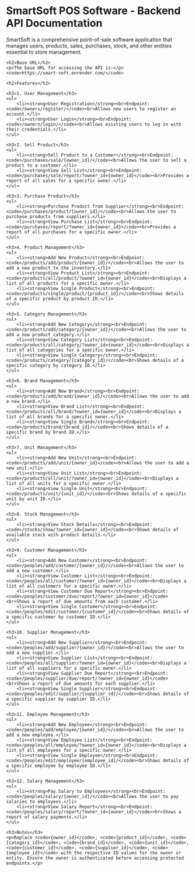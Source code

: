 <!DOCTYPE html>
<html lang="en">
<head>
    <meta charset="UTF-8">
    <meta name="viewport" content="width=device-width, initial-scale=1.0">
    <title>SmartSoft POS Software - Backend API Documentation</title>
</head>
<body>
    <h1>SmartSoft POS Software - Backend API Documentation</h1>
    <p>SmartSoft is a comprehensive point-of-sale software application that manages users, products, sales, purchases, stock, and other entities essential to store management.</p>

    <h2>Base URL</h2>
    <p>The base URL for accessing the API is:</p>
    <code>https://smart-soft.onrender.com/</code>

    <h2>Features</h2>

    <h3>1. User Management</h3>
    <ul>
        <li><strong>User Registration</strong><br>Endpoint: <code>/owners/register/</code><br>Allows new users to register an account.</li>
        <li><strong>User Login</strong><br>Endpoint: <code>/owners/login/</code><br>Allows existing users to log in with their credentials.</li>
    </ul>

    <h3>2. Sell Product</h3>
    <ul>
        <li><strong>Sell Product to a Customer</strong><br>Endpoint: <code>/purchases/sale/{owner_id}/</code><br>Allows the user to sell a product to a customer.</li>
        <li><strong>View Sell List</strong><br>Endpoint: <code>/purchases/sale/report/?owner_id={owner_id}</code><br>Provides a report of all sales for a specific owner.</li>
    </ul>

    <h3>3. Purchase Product</h3>
    <ul>
        <li><strong>Purchase Product from Supplier</strong><br>Endpoint: <code>/purchases/product/{owner_id}/</code><br>Allows the user to purchase products from suppliers.</li>
        <li><strong>View Purchase List</strong><br>Endpoint: <code>/purchases/report/?owner_id={owner_id}</code><br>Provides a report of all purchases for a specific owner.</li>
    </ul>

    <h3>4. Product Management</h3>
    <ul>
        <li><strong>Add New Product</strong><br>Endpoint: <code>/products/add/product/{owner_id}/</code><br>Allows the user to add a new product to the inventory.</li>
        <li><strong>View Product List</strong><br>Endpoint: <code>/products/all/product/?owner_id={owner_id}</code><br>Displays a list of all products for a specific owner.</li>
        <li><strong>View Single Product</strong><br>Endpoint: <code>/products/single/product/{product_id}/</code><br>Shows details of a specific product by product ID.</li>
    </ul>

    <h3>5. Category Management</h3>
    <ul>
        <li><strong>Add New Category</strong><br>Endpoint: <code>/products/add/category/{owner_id}/</code><br>Allows the user to add a new product category.</li>
        <li><strong>View Category List</strong><br>Endpoint: <code>/products/all/category/?owner_id={owner_id}</code><br>Displays a list of all categories for a specific owner.</li>
        <li><strong>View Single Category</strong><br>Endpoint: <code>/products/category/{category_id}/</code><br>Shows details of a specific category by category ID.</li>
    </ul>

    <h3>6. Brand Management</h3>
    <ul>
        <li><strong>Add New Brand</strong><br>Endpoint: <code>/products/add/brand/{owner_id}/</code><br>Allows the user to add a new brand.</li>
        <li><strong>View Brand List</strong><br>Endpoint: <code>/products/all/brand/?owner_id={owner_id}</code><br>Displays a list of all brands for a specific owner.</li>
        <li><strong>View Single Brand</strong><br>Endpoint: <code>/products/brand/{brand_id}/</code><br>Shows details of a specific brand by brand ID.</li>
    </ul>

    <h3>7. Unit Management</h3>
    <ul>
        <li><strong>Add New Unit</strong><br>Endpoint: <code>/products/add/unit/{owner_id}</code><br>Allows the user to add a new unit.</li>
        <li><strong>View Unit List</strong><br>Endpoint: <code>/products/all/unit/?owner_id={owner_id}</code><br>Displays a list of all units for a specific owner.</li>
        <li><strong>View Single Unit</strong><br>Endpoint: <code>/products/unit/{unit_id}/</code><br>Shows details of a specific unit by unit ID.</li>
    </ul>

    <h3>8. Stock Management</h3>
    <ul>
        <li><strong>View Stock Details</strong><br>Endpoint: <code>/stocks/show/?owner_id={owner_id}</code><br>Shows details of available stock with product details.</li>
    </ul>

    <h3>9. Customer Management</h3>
    <ul>
        <li><strong>Add New Customer</strong><br>Endpoint: <code>/peoples/add/customer/{owner_id}/</code><br>Allows the user to add a new customer.</li>
        <li><strong>View Customer List</strong><br>Endpoint: <code>/peoples/all/customer/?owner_id={owner_id}</code><br>Displays a list of all customers for a specific owner.</li>
        <li><strong>View Customer Due Report</strong><br>Endpoint: <code>/peoples/customer/due/report/?owner_id={owner_id}</code><br>Shows a report of due amounts from each customer.</li>
        <li><strong>View Single Customer</strong><br>Endpoint: <code>/peoples/edit/customer/{customer_id}/</code><br>Shows details of a specific customer by customer ID.</li>
    </ul>

    <h3>10. Supplier Management</h3>
    <ul>
        <li><strong>Add New Supplier</strong><br>Endpoint: <code>/peoples/add/supplier/{owner_id}/</code><br>Allows the user to add a new supplier.</li>
        <li><strong>View Supplier List</strong><br>Endpoint: <code>/peoples/all/supplier/?owner_id={owner_id}</code><br>Displays a list of all suppliers for a specific owner.</li>
        <li><strong>View Supplier Due Report</strong><br>Endpoint: <code>/peoples/supplier/due/report/?owner_id={owner_id}</code><br>Shows a report of due amounts for each supplier.</li>
        <li><strong>View Single Supplier</strong><br>Endpoint: <code>/peoples/edit/supplier/{supplier_id}/</code><br>Shows details of a specific supplier by supplier ID.</li>
    </ul>

    <h3>11. Employee Management</h3>
    <ul>
        <li><strong>Add New Employee</strong><br>Endpoint: <code>/peoples/add/employee/{owner_id}/</code><br>Allows the user to add a new employee.</li>
        <li><strong>View Employee List</strong><br>Endpoint: <code>/peoples/all/employee/?owner_id={owner_id}</code><br>Displays a list of all employees for a specific owner.</li>
        <li><strong>View Single Employee</strong><br>Endpoint: <code>/peoples/edit/employee/{employee_id}/</code><br>Shows details of a specific employee by employee ID.</li>
    </ul>

    <h3>12. Salary Management</h3>
    <ul>
        <li><strong>Pay Salary to Employees</strong><br>Endpoint: <code>/peoples/salary/{owner_id}/</code><br>Allows the user to pay salaries to employees.</li>
        <li><strong>View Salary Report</strong><br>Endpoint: <code>/peoples/salary/report/?owner_id={owner_id}</code><br>Shows a report of salary payments.</li>
    </ul>

    <h3>Notes</h3>
    <p>Replace <code>{owner_id}</code>, <code>{product_id}</code>, <code>{category_id}</code>, <code>{brand_id}</code>, <code>{unit_id}</code>, <code>{customer_id}</code>, <code>{supplier_id}</code>, <code>{employee_id}</code> with the respective ID values for the owner or entity. Ensure the owner is authenticated before accessing protected endpoints.</p>
</body>
</html>
